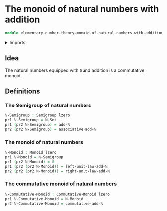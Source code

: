 # The monoid of natural numbers with addition

```agda
module elementary-number-theory.monoid-of-natural-numbers-with-addition where
```

<details><summary>Imports</summary>

```agda
open import elementary-number-theory.addition-natural-numbers
open import elementary-number-theory.natural-numbers

open import foundation.dependent-pair-types
open import foundation.universe-levels

open import group-theory.commutative-monoids
open import group-theory.monoids
open import group-theory.semigroups
```

</details>

## Idea

The natural numbers equipped with `0` and addition is a commutative monoid.

## Definitions

### The Semigroup of natural numbers

```agda
ℕ-Semigroup : Semigroup lzero
pr1 ℕ-Semigroup = ℕ-Set
pr1 (pr2 ℕ-Semigroup) = add-ℕ
pr2 (pr2 ℕ-Semigroup) = associative-add-ℕ
```

### The monoid of natural numbers

```agda
ℕ-Monoid : Monoid lzero
pr1 ℕ-Monoid = ℕ-Semigroup
pr1 (pr2 ℕ-Monoid) = 0
pr1 (pr2 (pr2 ℕ-Monoid)) = left-unit-law-add-ℕ
pr2 (pr2 (pr2 ℕ-Monoid)) = right-unit-law-add-ℕ
```

### The commutative monoid of natural numbers

```agda
ℕ-Commutative-Monoid : Commutative-Monoid lzero
pr1 ℕ-Commutative-Monoid = ℕ-Monoid
pr2 ℕ-Commutative-Monoid = commutative-add-ℕ
```

